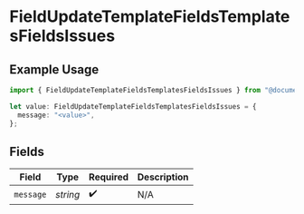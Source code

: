# FieldUpdateTemplateFieldsTemplatesFieldsIssues

## Example Usage

```typescript
import { FieldUpdateTemplateFieldsTemplatesFieldsIssues } from "@documenso/sdk-typescript/models/errors";

let value: FieldUpdateTemplateFieldsTemplatesFieldsIssues = {
  message: "<value>",
};
```

## Fields

| Field              | Type               | Required           | Description        |
| ------------------ | ------------------ | ------------------ | ------------------ |
| `message`          | *string*           | :heavy_check_mark: | N/A                |